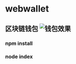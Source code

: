 # webwallet
区块链钱包
![钱包效果](http://111.230.147.227/ueditor/php/upload/image/20200715/1594782571601291.png)
---
### npm install
### node index
